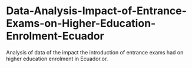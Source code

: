 # Data-Analysis-Impact-of-Entrance-Exams-on-Higher-Education-Enrolment-Ecuador
Analysis of data of the impact the introduction of entrance exams had on higher education enrolment in Ecuador.or.
